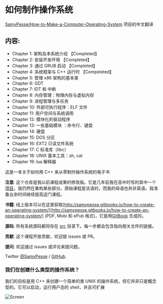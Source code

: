 如何制作操作系统
=======================================
[SamyPesse/How-to-Make-a-Computer-Operating-System](https://github.com/SamyPesse/How-to-Make-a-Computer-Operating-System) 项目的中文翻译

## 内容:

- Chapter 1: 架构及本系统介绍  【Completed】
- Chapter 2: 安装开发环境 【Completed】
- Chapter 3: 通过 GRUB 启动 【Completed】
- Chapter 4: 系统框架与 C++ 运行时 【Compeleted】
- Chapter 5: 管理 x86 架构的基本类
- Chapter 6: GDT
- Chapter 7: IDT 和 中断
- Chapter 8: 内存管理：物理内存与虚拟内存
- Chapter 9: 进程管理与多任务
- Chapter 10: 外部可执行程序：ELF 文件
- Chapter 11: 用户空间与系统调用
- Chapter 12: 模块化的驱动程序
- Chapter 13: 一些基础模块	：命令行、键盘
- Chapter 14: 硬盘
- Chapter 15: DOS 分区
- Chapter 16: EXT2 只读文件系统
- Chapter 17: C 标准库（libc）
- Chapter 18: UNIX 基本工具：sh, cat
- Chapter 19: lua 解释器


这是一本关于如何用 C++ 来从零制作操作系统的电子书

**注意**: 这个仓库是我以前课程成果的修改版。它是几年前我在高中时写的其中一个[项目](https://github.com/SamyPesse/devos)，我仍然在重构某些部分。原始课程是法语的，而我的母语也并非英语。我准备业余时间继续提高这门课程。

**书籍**: 
线上版本可以在这里获取[http://samypesse.gitbooks.io/how-to-create-an-operating-system/](http://samypesse.gitbooks.io/how-to-create-an-operating-system/) (PDF, Mobi 和 ePub 格式)，它是用[GitBook](https://www.gitbook.com/) 生成的。

**源码**: 所有系统源码都将存在 [src](https://github.com/SamyPesse/How-to-Make-a-Computer-Operating-System/tree/master/src) 目录下。每一步都会包含指向相关文件的链接。

**贡献**: 这个课程开放贡献，欢迎提 issues 或 PR。

**提问**: 欢迎通过 issues 或评论来提问题。

Twitter [@SamyPesse](https://twitter.com/SamyPesse) / [GitHub](https://github.com/SamyPesse).

### 我们在创建什么类型的操作系统？

我们的目标是用 C++ 来创建一个简单的类 UNIX 的操作系统，但它并非只是概念型的。它可以启动，运行用户态的 shell，并且可扩展

![Screen](./preview.png)
